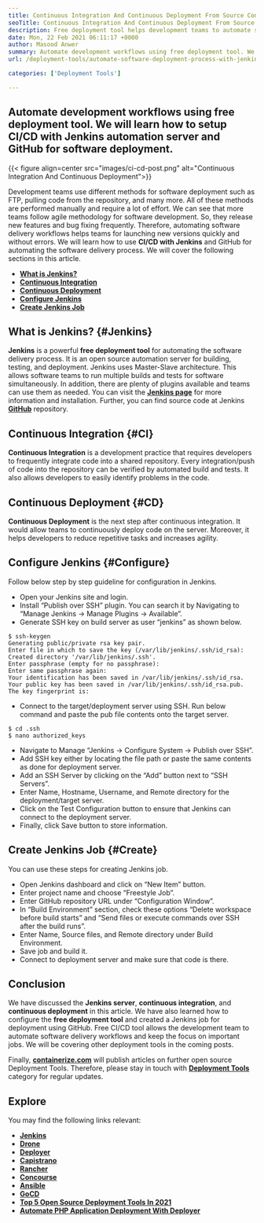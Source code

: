 ```yaml
---
title: Continuous Integration And Continuous Deployment From Source Control Server
seoTitle: Continuous Integration And Continuous Deployment From Source Control Server
description: Free deployment tool helps development teams to automate software delivery workflows. Quickly build, test, deploy software with Jenkins and GitHub repository.
date: Mon, 22 Feb 2021 06:11:17 +0000
author: Masood Anwer
summary: Automate development workflows using free deployment tool. We will learn how to setup CI/CD with Jenkins automation server and GitHub for software deployment.
url: /deployment-tools/automate-software-deployment-process-with-jenkins-and-github/

categories: ['Deployment Tools']

---
```

## Automate development workflows using free deployment tool. We will learn how to setup CI/CD with Jenkins automation server and GitHub for software deployment.

{{< figure align=center src="images/ci-cd-post.png" alt="Continuous Integration And Continuous Deployment">}}  

Development teams use different methods for software deployment such as FTP, pulling code from the repository, and many more. All of these methods are performed manually and require a lot of effort. We can see that more teams follow agile methodology for software development. So, they release new features and bug fixing frequently. Therefore, automating software delivery workflows helps teams for launching new versions quickly and without errors. We will learn how to use **CI/CD with Jenkins** and GitHub for automating the software delivery process. We will cover the following sections in this article.

  * [**What is Jenkins?**][1]
  * [**Continuous Integration**][2]
  * [**Continuous Deployment**][3]
  * [**Configure Jenkins**][4]
  * [**Create Jenkins Job**][5]

## What is Jenkins? {#Jenkins}

**Jenkins** is a powerful **free deployment tool** for automating the software delivery process. It is an open source automation server for building, testing, and deployment. Jenkins uses Master-Slave architecture. This allows software teams to run multiple builds and tests for software simultaneously. In addition, there are plenty of plugins available and teams can use them as needed. You can visit the [**Jenkins page**][6] for more information and installation. Further, you can find source code at Jenkins [**GitHub**][7] repository.

## Continuous Integration {#CI}

**Continuous Integration** is a development practice that requires developers to frequently integrate code into a shared repository. Every integration/push of code into the repository can be verified by automated build and tests. It also allows developers to easily identify problems in the code.

## Continuous Deployment {#CD}

**Continuous Deployment** is the next step after continuous integration. It would allow teams to continuously deploy code on the server. Moreover, it helps developers to reduce repetitive tasks and increases agility.

## Configure Jenkins {#Configure}

Follow below step by step guideline for configuration in Jenkins.

  * Open your Jenkins site and login.
  * Install “Publish over SSH” plugin. You can search it by Navigating to “Manage Jenkins → Manage Plugins → Available”.
  * Generate SSH key on build server as user “jenkins” as shown below.


```
$ ssh-keygen
Generating public/private rsa key pair.
Enter file in which to save the key (/var/lib/jenkins/.ssh/id_rsa):
Created directory '/var/lib/jenkins/.ssh'.
Enter passphrase (empty for no passphrase):
Enter same passphrase again:
Your identification has been saved in /var/lib/jenkins/.ssh/id_rsa.
Your public key has been saved in /var/lib/jenkins/.ssh/id_rsa.pub.
The key fingerprint is:
```


  * Connect to the target/deployment server using SSH. Run below command and paste the pub file contents onto the target server.


```
$ cd .ssh
$ nano authorized_keys
```


  * Navigate to Manage “Jenkins → Configure System → Publish over SSH”.
  * Add SSH key either by locating the file path or paste the same contents as done for deployment server.
  * Add an SSH Server by clicking on the “Add” button next to “SSH Servers”.
  * Enter Name, Hostname, Username, and Remote directory for the deployment/target server.
  * Click on the Test Configuration button to ensure that Jenkins can connect to the deployment server.
  * Finally, click Save button to store information.

## Create Jenkins Job {#Create}

You can use these steps for creating Jenkins job.

  * Open Jenkins dashboard and click on “New Item” button.
  * Enter project name and choose “Freestyle Job”.
  * Enter GitHub repository URL under “Configuration Window”.
  * In “Build Environment” section, check these options “Delete workspace before build starts” and “Send files or execute commands over SSH after the build runs”.
  * Enter Name, Source files, and Remote directory under Build Environment.
  * Save job and build it.
  * Connect to deployment server and make sure that code is there.

## Conclusion

We have discussed the **Jenkins server**, **continuous integration**, and **continuous deployment** in this article. We have also learned how to configure the **free deployment tool** and created a Jenkins job for deployment using GitHub. Free CI/CD tool allows the development team to automate software delivery workflows and keep the focus on important jobs. We will be covering other deployment tools in the coming posts.

Finally, [**containerize.com**][8] will publish articles on further open source Deployment Tools. Therefore, please stay in touch with [**Deployment Tools**][9] category for regular updates.

## Explore

You may find the following links relevant:

  * **[Jenkins][6]**
  * [**Drone**][10]
  * [**Deployer**][11]
  * [**Capistrano**][12]
  * [**Rancher**][13]
  * [**Concourse**][14]
  * [**Ansible**][15]
  * [**GoCD**][16]
  * [**Top 5 Open Source Deployment Tools In 2021**][17]
  * [**Automate PHP Application Deployment With Deployer**][18]

 [1]: #Jenkins
 [2]: #CI
 [3]: #CD
 [4]: #Configure
 [5]: #Create
 [6]: https://products.containerize.com/deployment-tools/jenkins
 [7]: https://github.com/jenkinsci/jenkins
 [8]: https://containerize.com
 [9]: https://blog.containerize.com/category/deployment-tools/
 [10]: https://products.containerize.com/deployment-tools/drone/
 [11]: https://products.containerize.com/deployment-tools/deployer/
 [12]: https://products.containerize.com/deployment-tools/capistrano/
 [13]: https://products.containerize.com/deployment-tools/rancher/
 [14]: https://products.containerize.com/deployment-tools/concourse/
 [15]: https://products.containerize.com/deployment-tools/ansible/
 [16]: https://products.containerize.com/deployment-tools/gocd/
 [17]: https://blog.containerize.com/deployment-tools/top-5-open-source-deployment-tools-in-the-year-2021/

 [18]: https://blog.containerize.com/deployment-tools/automate-php-application-deployment-with-deployer/
